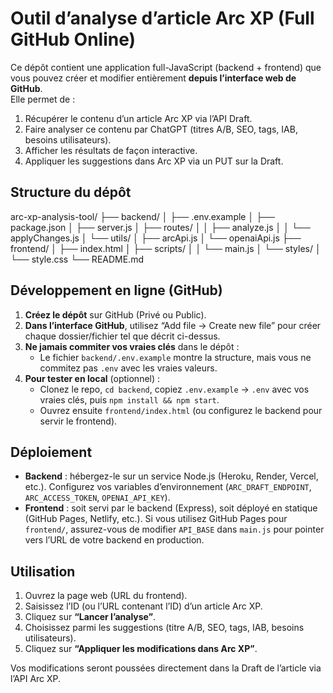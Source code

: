 # Outil d’analyse d’article Arc XP (Full GitHub Online)

Ce dépôt contient une application full-JavaScript (backend + frontend) que vous pouvez créer et modifier entièrement **depuis l’interface web de GitHub**.  
Elle permet de :
1. Récupérer le contenu d’un article Arc XP via l’API Draft.
2. Faire analyser ce contenu par ChatGPT (titres A/B, SEO, tags, IAB, besoins utilisateurs).
3. Afficher les résultats de façon interactive.
4. Appliquer les suggestions dans Arc XP via un PUT sur la Draft.

## Structure du dépôt

arc-xp-analysis-tool/
├── backend/
│ ├── .env.example
│ ├── package.json
│ ├── server.js
│ ├── routes/
│ │ ├── analyze.js
│ │ └── applyChanges.js
│ └── utils/
│ ├── arcApi.js
│ └── openaiApi.js
├── frontend/
│ ├── index.html
│ ├── scripts/
│ │ └── main.js
│ └── styles/
│ └── style.css
└── README.md


## Développement en ligne (GitHub)

1. **Créez le dépôt** sur GitHub (Privé ou Public).  
2. **Dans l’interface GitHub**, utilisez “Add file → Create new file” pour créer chaque dossier/fichier tel que décrit ci-dessus.  
3. **Ne jamais commiter vos vraies clés** dans le dépôt :  
   - Le fichier `backend/.env.example` montre la structure, mais vous ne commitez pas `.env` avec les vraies valeurs.  
4. **Pour tester en local** (optionnel) :  
   - Clonez le repo, `cd backend`, copiez `.env.example` → `.env` avec vos vraies clés, puis `npm install && npm start`.  
   - Ouvrez ensuite `frontend/index.html` (ou configurez le backend pour servir le frontend).  

## Déploiement

- **Backend** : hébergez-le sur un service Node.js (Heroku, Render, Vercel, etc.). Configurez vos variables d’environnement (`ARC_DRAFT_ENDPOINT`, `ARC_ACCESS_TOKEN`, `OPENAI_API_KEY`).  
- **Frontend** : soit servi par le backend (Express), soit déployé en statique (GitHub Pages, Netlify, etc.). Si vous utilisez GitHub Pages pour `frontend/`, assurez-vous de modifier `API_BASE` dans `main.js` pour pointer vers l’URL de votre backend en production.

## Utilisation

1. Ouvrez la page web (URL du frontend).  
2. Saisissez l’ID (ou l’URL contenant l’ID) d’un article Arc XP.  
3. Cliquez sur **“Lancer l’analyse”**.  
4. Choisissez parmi les suggestions (titre A/B, SEO, tags, IAB, besoins utilisateurs).  
5. Cliquez sur **“Appliquer les modifications dans Arc XP”**.  

Vos modifications seront poussées directement dans la Draft de l’article via l’API Arc XP.  


